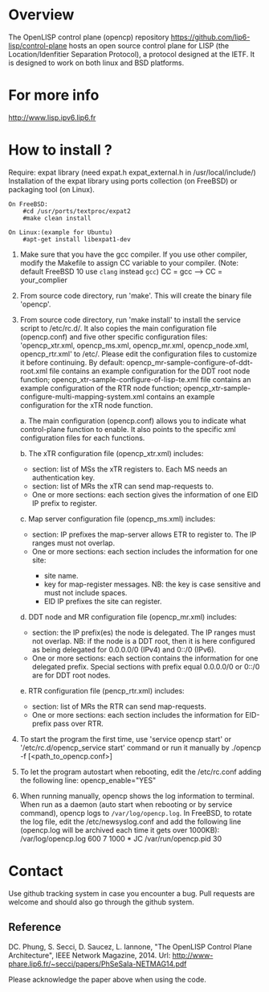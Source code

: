 
# Overview
The OpenLISP control plane (opencp) repository https://github.com/lip6-lisp/control-plane hosts an open source control plane for LISP (the Location/Idenfitier Separation Protocol), a protocol designed at the IETF.
It is designed to work on both linux and BSD platforms.

# For more info
http://www.lisp.ipv6.lip6.fr


# How to install ?


Require: expat library (need expat.h expat_external.h in /usr/local/include/)
	Installation of the expat library using ports collection (on FreeBSD) or packaging tool (on Linux).
	
	On FreeBSD:
		#cd /usr/ports/textproc/expat2
		#make clean install
	
	On Linux:(example for Ubuntu)
		#apt-get install libexpat1-dev

1. Make sure that you have the gcc compiler. 
If you use other compiler, modify the Makefile to assign CC variable to your compiler.
(Note: default FreeBSD 10 use `clang` instead `gcc`)
	CC = gcc  --> CC = your_complier

2. From source code directory, run 'make'. This will create the binary file 'opencp'.

3. From source code directory, run 'make install' to install the service script to /etc/rc.d/. 
It also copies the main configuration file (opencp.conf) and five other specific configuration files: 
 'opencp_xtr.xml, opencp_ms.xml, opencp_mr.xml, opencp_node.xml, opencp_rtr.xml' to /etc/. Please edit 
the configuration files to customize it before continuing. By default: opencp_mr-sample-configure-of-ddt-root.xml file 
contains an example configuration for the DDT root node function; opencp_xtr-sample-configure-of-lisp-te.xml file contains an example  configuration of the RTR node function; opencp_xtr-sample-configure-multi-mapping-system.xml contains an example  
configuration for the xTR node function. 

	a.  The main configuration (opencp.conf) allows you to indicate what  
control-plane function to enable. It also points to the specific xml configuration files for each functions.

	b.  The xTR configuration file (opencp_xtr.xml) includes:
	+ <mapserver> section: list of MSs the xTR registers to. 
	Each MS needs an authentication key. 
	+ <mapresolve> section: list of MRs the xTR can send map-requests to.
	+ One or more <eid> sections: each section gives the information of one EID IP prefix to register.

	c. Map server configuration file (opencp_ms.xml) includes:
	+ <geid> section: IP prefixes the map-server allows ETR to register to. The IP ranges must not overlap.
	+ One or more <site> sections: each section includes the information for one site:
		+ site name.
		+ key for map-register messages. NB: the key is case sensitive and must not include spaces.
		+ EID IP prefixes the site can register.

	d. DDT node and MR configuration file (opencp_mr.xml) includes:
	+ <geid> section: the IP prefix(es) the node is delegated. The IP ranges must not overlap. 
	NB: if the node is a DDT root, then it is here configured as being delegated for 0.0.0.0/0 (IPv4) and 0::/0 (IPv6).
	+ One or more <eid> sections: each section contains the information for one delegated prefix. 
	Special <eid> sections with prefix equal 0.0.0.0/0 or 0::/0 are for DDT root nodes.

	e. RTR configuration file (pencp_rtr.xml) includes:
	+ <mapresolve> section: list of MRs the RTR can send map-requests.
	+ One or more <eid> sections: each section includes the information for EID-prefix pass over RTR.
	
4. To start the program the first time, use 'service opencp start' or '/etc/rc.d/opencp_service start' command or run it manually by ./opencp -f [<path_to_opencp.conf>]

5. To let the program autostart when rebooting, edit the /etc/rc.conf adding the following line:
	opencp_enable="YES"

6. When running manually, opencp shows the log information to terminal. When run as a daemon (auto start when rebooting or by service command), opencp logs to `/var/log/opencp.log`. In FreeBSD, to rotate the log file, edit the /etc/newsyslog.conf and add the following line (opencp.log will be archived each time it gets over 1000KB):
	/var/log/opencp.log                     600  7     1000 *     JC    /var/run/opencp.pid  30

# Contact

Use github tracking system in case you encounter a bug.
Pull requests are welcome and should also go through the github system. 


Reference
---------
DC. Phung, S. Secci, D. Saucez, L. Iannone, "The OpenLISP Control Plane Architecture", IEEE Network Magazine, 2014. Url: http://www-phare.lip6.fr/~secci/papers/PhSeSaIa-NETMAG14.pdf

Please acknowledge the paper above when using the code.
